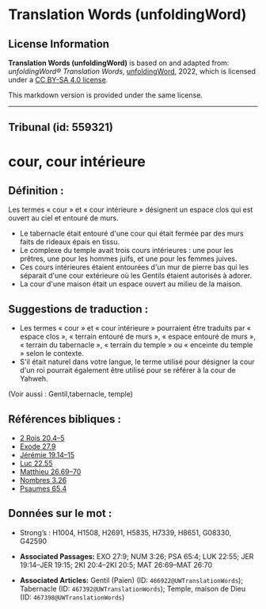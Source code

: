 # Translation Words (unfoldingWord)

## License Information

**Translation Words (unfoldingWord)** is based on and adapted from: _unfoldingWord® Translation Words_, [unfoldingWord](https://unfoldingword.org/utw), 2022, which is licensed under a [CC BY-SA 4.0 license](https://creativecommons.org/licenses/by-sa/4.0/legalcode.en).

This markdown version is provided under the same license.



--------------------------------

## Tribunal (id: 559321)

cour, cour intérieure
=====================

Définition :
------------

Les termes « cour » et « cour intérieure » désignent un espace clos qui est ouvert au ciel et entouré de murs.

* Le tabernacle était entouré d'une cour qui était fermée par des murs faits de rideaux épais en tissu.
* Le complexe du temple avait trois cours intérieures : une pour les prêtres, une pour les hommes juifs, et une pour les femmes juives.
* Ces cours intérieures étaient entourées d'un mur de pierre bas qui les séparait d'une cour extérieure où les Gentils étaient autorisés à adorer.
* La cour d'une maison était un espace ouvert au milieu de la maison.

Suggestions de traduction :
---------------------------

* Les termes « cour » et « cour intérieure » pourraient être traduits par « espace clos », « terrain entouré de murs », « espace entouré de murs », « terrain du tabernacle », « terrain du temple » ou « enceinte du temple » selon le contexte.
* S'il était naturel dans votre langue, le terme utilisé pour désigner la cour d'un roi pourrait également être utilisé pour se référer à la cour de Yahweh.

(Voir aussi : Gentil,tabernacle, temple)

Références bibliques :
----------------------

* [2 Rois 20\.4–5](https://ref.ly/2Kgs20:4-2Kgs20:5)
* [Exode 27\.9](https://ref.ly/Exod27:9)
* [Jérémie 19\.14–15](https://ref.ly/Jer19:14-Jer19:15)
* [Luc 22\.55](https://ref.ly/Luke22:55)
* [Matthieu 26\.69–70](https://ref.ly/Matt26:69-Matt26:70)
* [Nombres 3\.26](https://ref.ly/Num3:26)
* [Psaumes 65\.4](https://ref.ly/Ps65:4)

Données sur le mot :
--------------------

* Strong’s : H1004, H1508, H2691, H5835, H7339, H8651, G08330, G42590

* **Associated Passages:** EXO 27:9; NUM 3:26; PSA 65:4; LUK 22:55; JER 19:14–JER 19:15; 2KI 20:4–2KI 20:5; MAT 26:69–MAT 26:70
* **Associated Articles:** Gentil (Païen) (ID: `466922@UWTranslationWords`); Tabernacle (ID: `467392@UWTranslationWords`); Temple, maison de Dieu (ID: `467398@UWTranslationWords`)

